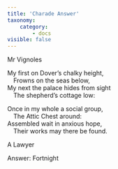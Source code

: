 ```yaml
---
title: 'Charade Answer'
taxonomy:
    category:
        - docs
visible: false
---
```


<div class="author">Mr Vignoles</div>

My first on Dover’s chalky height,  
&emsp;Frowns on the seas below,  
My next the palace hides from sight  
&emsp;The shepherd’s cottage low:  

Once in my whole a social group,  
&emsp;The Attic Chest around:  
Assembled wait in anxious hope,  
&emsp;Their works may there be found.

A Lawyer

<span class="pencil">Answer: Fortnight</span>
